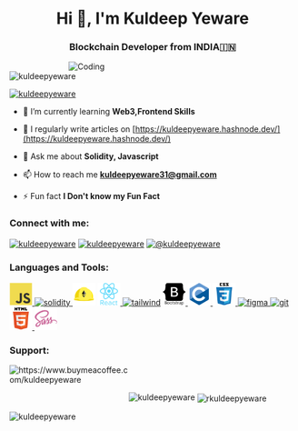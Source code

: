 <!-- [![MasterHead](https://user-images.githubusercontent.com/83532405/221624236-1b4d2657-fc23-4c00-9852-effd26f3a110.png)](https://kuldeepyeware.com) -->
<h1 align="center">Hi 👋, I'm Kuldeep Yeware</h1>
<h3 align="center">Blockchain Developer from INDIA🇮🇳</h3>
<img align="right" alt="Coding" width ="400" src="https://cdn.dribbble.com/users/1162077/screenshots/3848914/programmer.gif">

<p align="left"> <img src="https://komarev.com/ghpvc/?username=kuldeepyeware&label=Profile%20views&color=0e75b6&style=flat" alt="kuldeepyeware" /> </p>


<p align="left"> <a href="https://twitter.com/kuldeepyeware" target="blank"><img src="https://img.shields.io/twitter/follow/kuldeepyeware?logo=twitter&style=for-the-badge" alt="kuldeepyeware" /></a> </p>

- 🌱 I’m currently learning **Web3,Frontend Skills**

- 📝 I regularly write articles on [https://kuldeepyeware.hashnode.dev/](https://kuldeepyeware.hashnode.dev/)

- 💬 Ask me about **Solidity, Javascript**

- 📫 How to reach me **kuldeepyeware31@gmail.com**

- ⚡ Fun fact **I Don't know my Fun Fact**

<h3 align="left">Connect with me:</h3>
<p align="left">
<a href="https://twitter.com/kuldeepyeware" target="blank"><img align="center" src="https://raw.githubusercontent.com/rahuldkjain/github-profile-readme-generator/master/src/images/icons/Social/twitter.svg" alt="kuldeepyeware" height="30" width="40" /></a>
<a href="https://linkedin.com/in/kuldeepyeware" target="blank"><img align="center" src="https://raw.githubusercontent.com/rahuldkjain/github-profile-readme-generator/master/src/images/icons/Social/linked-in-alt.svg" alt="kuldeepyeware" height="30" width="40" /></a>
<a href="https://hashnode.com/@kuldeepyeware" target="blank"><img align="center" src="https://user-images.githubusercontent.com/62628408/142336756-befa8376-e6ad-4770-8c3c-1503867af95a.png" alt="@kuldeepyeware" height="30" width="40" /></a>
</p>

<h3 align="left">Languages and Tools:</h3>
<p align="left"> <a href="https://developer.mozilla.org/en-US/docs/Web/JavaScript" target="_blank" rel="noreferrer"> <img src="https://raw.githubusercontent.com/devicons/devicon/master/icons/javascript/javascript-original.svg" alt="javascript" width="40" height="40"/> </a> <a href="https://soliditylang.org/" target="_blank" rel="noreferrer"> <img src="https://upload.vectorlogo.zone/logos/ethereum_solidity/images/a716e883-fdc5-44ac-b5be-64e401232a50.svg" alt="solidity" width="40" height="40"/></a><a href="https://hardhat.org/" target="_blank" rel="noreferrer"> <img src="https://raw.githubusercontent.com/vscode-icons/vscode-icons/master/icons/file_type_hardhat.svg" alt="hardhat" width="40" height="40"/></a>
<a href="https://reactjs.org/" target="_blank" rel="noreferrer"> <img src="https://raw.githubusercontent.com/devicons/devicon/master/icons/react/react-original-wordmark.svg" alt="react" width="40" height="40"/> </a> 
<a href="https://tailwindcss.com/" target="_blank" rel="noreferrer"> <img src="https://www.vectorlogo.zone/logos/tailwindcss/tailwindcss-icon.svg" alt="tailwind" width="40" height="40"/></a>
<a href="https://getbootstrap.com" target="_blank" rel="noreferrer"> <img src="https://raw.githubusercontent.com/devicons/devicon/master/icons/bootstrap/bootstrap-plain-wordmark.svg" alt="bootstrap" width="40" height="40"/> </a> <a href="https://www.cprogramming.com/" target="_blank" rel="noreferrer"> <img src="https://raw.githubusercontent.com/devicons/devicon/master/icons/c/c-original.svg" alt="c" width="40" height="40"/> </a> <a href="https://www.w3schools.com/css/" target="_blank" rel="noreferrer"> <img src="https://raw.githubusercontent.com/devicons/devicon/master/icons/css3/css3-original-wordmark.svg" alt="css3" width="40" height="40"/> </a> <a href="https://www.figma.com/" target="_blank" rel="noreferrer"> <img src="https://www.vectorlogo.zone/logos/figma/figma-icon.svg" alt="figma" width="40" height="40"/> </a> <a href="https://git-scm.com/" target="_blank" rel="noreferrer"> <img src="https://www.vectorlogo.zone/logos/git-scm/git-scm-icon.svg" alt="git" width="40" height="40"/> </a> <a href="https://www.w3.org/html/" target="_blank" rel="noreferrer"> <img src="https://raw.githubusercontent.com/devicons/devicon/master/icons/html5/html5-original-wordmark.svg" alt="html5" width="40" height="40"/> </a> <a href="https://sass-lang.com" target="_blank" rel="noreferrer"> <img src="https://raw.githubusercontent.com/devicons/devicon/master/icons/sass/sass-original.svg" alt="sass" width="40" height="40"/> </a> </p>

<h3 align="left">Support:</h3>
<p><a href="https://www.buymeacoffee.com/https://www.buymeacoffee.com/kuldeepyeware"> <img align="left" src="https://cdn.buymeacoffee.com/buttons/v2/default-yellow.png" height="50" width="210" alt="https://www.buymeacoffee.com/kuldeepyeware" /></a></p><br><br>

<p><img align="left" src="https://github-readme-stats.vercel.app/api/top-langs?username=kuldeepyeware&show_icons=true&locale=en&layout=compact&theme=tokyonight" alt="kuldeepyeware" /></p>

<p>&nbsp;<img align="center" src="https://github-readme-stats.vercel.app/api?username=kuldeepyeware&show_icons=true&locale=en&theme=tokyonight" alt="rkuldeepyeware" /></p>

<p><img align="center" src="https://github-readme-streak-stats.herokuapp.com/?user=kuldeepyeware&&theme=tokyonight" alt="kuldeepyeware" /></p>
